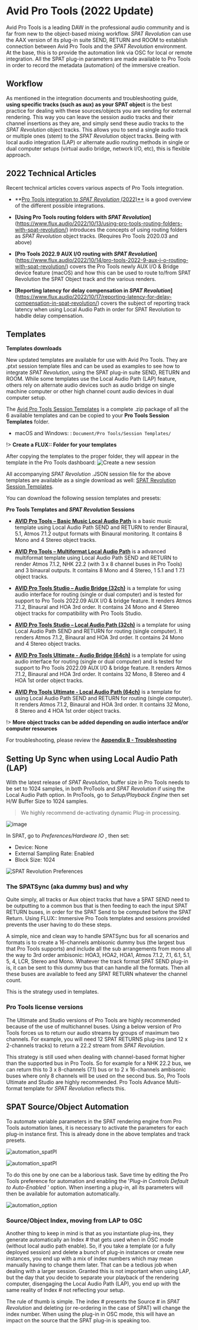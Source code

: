# Avid Pro Tools (2022 Update)

Avid Pro Tools is a leading DAW in the professional audio community and is far from new to the object-based mixing workflow.
_SPAT Revolution_ can use the AAX version of its plug-in suite SEND, RETURN and ROOM to establish connection between Avid Pro Tools and the _SPAT Revolution_ environment.
At the base, this is to provide the automation link via OSC for local or remote integration.
All the SPAT plug-in parameters are made available to Pro Tools in order to record the metadata (automation) of the immersive creation.


## Workflow

As mentioned in the integration documents and troubleshooting guide, **using specific tracks (such as aux) as your SPAT object** is the best practice for dealing with these sources/objects you are sending for external rendering.
This way you can leave the session audio tracks and their channel insertions as they are, and simply send these audio tracks to the _SPAT Revolution_ object tracks.
This allows you to send a single audio track or multiple ones (stem) to the _SPAT Revolution_ object tracks.
Being with local audio integration (LAP) or alternate audio routing methods in single or dual computer setups (virtual audio bridge, network I/O, etc), this is flexible approach.

## 2022 Technical Articles

Recent technical articles covers various aspects of Pro Tools integration.

- **[Pro Tools integration to _SPAT Revolution_ (2022)**](https://www.flux.audio/2022/10/17/pro-tools-integration-to-spat-revolution-2022/) is a good overview of the different possible integrations.

- **[Using Pro Tools routing folders with _SPAT Revolution_]**(https://www.flux.audio/2022/10/13/using-pro-tools-routing-folders-with-spat-revolution/) introduces the concepts of using routing folders as _SPAT Revolution_ object tracks. (Requires Pro Tools 2020.03 and above)

- **[Pro Tools 2022.9 AUX I/O routing with _SPAT Revolution_]**(https://www.flux.audio/2022/10/14/pro-tools-2022-9-aux-i-o-routing-with-spat-revolution/) covers the Pro Tools newly AUX I/O & Bridge device feature (macOS) and how this can be used to route to/from SPAT Revolution the SPAT Object track and the various renders.

- **[Reporting latency for delay compensation in _SPAT Revolution_]**(https://www.flux.audio/2022/10/17/reporting-latency-for-delay-compensation-in-spat-revolution/) covers the subject of reporting track latency when using Local Audio Path in order for SPAT Revolution to habdle delay compensation.


## Templates

**Templates downloads**

New updated templates are available for use with Avid Pro Tools.  They are .ptxt session template files and can be used as examples to see how to integrate _SPAT Revolution_, using the SPAT plug-in suite SEND, RETURN and ROOM. While some templates use the Local Audio Path (LAP) feature, others rely on alternate audio devices such as audio bridge on single machine computer or other high channel count audio devices in dual computer setup.

The [Avid Pro Tools Session Templates](https://public.3.basecamp.com/p/N48YKyqnBWXmMq1Fohskew8c) is a complete .zip package of all the 6 available templates and can be copied to your **Pro Tools Session Templates** folder.

- macOS and Windows: : ```Document/Pro Tools/Session Templates/```  

!>  **Create a FLUX:: Folder for your templates**

After copying the templates to the proper folder, they will appear in the template in the Pro Tools dashboard:
![Create a new session](https://media.githubusercontent.com/media/FLUX-SE/doc_images/main/SpatR/ThirdParty/ProToolsTemplates.png)

All accompanying  _SPAT Revolution_ .JSON session file for the above templates are available as a single download as well:
[SPAT Revolution Session Templates](https://public.3.basecamp.com/p/yoAYTeMkGK9mBdMaNkToj2HU).

You can download the following session templates and presets:

**Pro Tools Templates and _SPAT Revolution_ Sessions**

* **[AVID Pro Tools – Basic Music Local Audio Path](https://public.3.basecamp.com/p/iCntSJrBatq7CzUua45NHQDt)** is a basic music template using Local Audio Path SEND and RETURN to render Binaural, 5.1, Atmos 7.1.2  output formats with Binaural monitoring. It contains 8 Mono and 4 Stereo object tracks.

* **[AVID Pro Tools – Multiformat Local Audio Path](https://public.3.basecamp.com/p/9HweoDCdcAbtdu6cKzxkrmjK)** is a advanced multiformat template using Local Audio Path SEND and RETURN to render Atmos 7.1.2, NHK 22.2 (with 3 x 8 channel buses in Pro Tools) and 3 binaural outputs. It contains 8 Mono and 4 Stereo, 1 5.1 and 1 7.1 object tracks.

* **[AVID Pro Tools Studio – Audio Bridge (32ch)](https://public.3.basecamp.com/p/vECzLo5HWq1pVKk8e7ngK2cg)**  is a template for using audio interface for routing (single or dual computer) and is tested for support to Pro Tools 2022.09 AUX I/O & bridge feature. It renders Atmos 7.1.2, Binaural and HOA 3rd order. It contains 24 Mono and 4 Stereo object tracks for compatibility with Pro Tools Studio.

* **[AVID Pro Tools Studio – Local Audio Path (32ch)](https://public.3.basecamp.com/p/rH2nXUmCDdpzXgY46c3LVXuA)**   is a template for using Local Audio Path SEND and RETURN for routing (single computer). It renders Atmos 7.1.2, Binaural and HOA 3rd order. It contains 24 Mono and 4 Stereo object tracks.

* **[AVID Pro Tools Ultimate - Audio Bridge (64ch)](https://public.3.basecamp.com/p/vECzLo5HWq1pVKk8e7ngK2cg)**  is a template for using audio interface for routing (single or dual computer) and is tested for support to Pro Tools 2022.09 AUX I/O & bridge feature. It renders Atmos 7.1.2, Binaural and HOA 3rd order. It contains 32 Mono, 8 Stereo and 4 HOA 1st order object tracks.

* **[AVID Pro Tools Ultimate - Local Audio Path (64ch)](https://public.3.basecamp.com/p/Mindwq33jeEpieRkFetmj6yq)**   is a template for using Local Audio Path SEND and RETURN for routing (single computer). It renders Atmos 7.1.2, Binaural and HOA 3rd order. It contains 32 Mono, 8 Stereo and 4 HOA 1st order object tracks.

!>  **More object tracks can be added depending on audio interface and/or computer resources**

For troubleshooting, please review the **[Appendix B - Troubleshooting](Appendix_B.md)**

## Setting Up Sync when using Local Audio Path (LAP)

With the latest release of _SPAT Revolution_, buffer size in Pro Tools needs to be set to 1024 samples, in both ProTools and _SPAT Revolution_ if using the Local Audio Path option.
In ProTools, go to *Setup/Playback Engine* then set H/W Buffer Size to 1024 samples.

> We highly recommend de-activating dynamic Plug-in processing.

![image](https://media.githubusercontent.com/media/FLUX-SE/doc_images/main/SpatR/ThirdParty/ProToolsEnginePlaybackMenu.png)

In SPAT, go to *Preferences/Hardware IO* , then set:


* Device: None
* External Sampling Rate: Enabled
* Block Size: 1024

![_SPAT Revolution_ Preferences](https://media.githubusercontent.com/media/FLUX-SE/doc_images/main/SpatR/ThirdParty/ProToolsSpatPreferences.png)

### The SPATSync (aka dummy bus) and why

Quite simply, all tracks or Aux object tracks that have a SPAT SEND need to be outputting to a common bus that is then feeding to each the input SPAT RETURN buses, in order for the SPAT Send to be computed before the SPAT Return.
Using FLUX:: Immersive Pro Tools templates and sessions provided prevents the user having to do these steps.

A simple, nice and clean way to handle SPATSync bus for all scenarios and formats is to create a 16-channels ambisonic dummy bus (the largest bus that Pro Tools supports) and include all the sub arrangements from mono all the way to 3rd order ambisonic: HOA3, HOA2,  HOA1, Atmos 7.1.2, 7.1, 6.1, 5.1, 5, 4, LCR, Stereo and Mono. Whatever the track format SPAT SEND plug-in is, it can be sent to this dummy bus that can handle all the formats.
Then all these buses are available to feed any SPAT RETURN whatever the channel count.

This is the strategy used in templates.

### Pro Tools license versions

The Ultimate and Studio versions of Pro Tools are highly recommended because of the use of multichannel buses.
Using a below version of Pro Tools forces us to return our audio streams by groups of maximum two channels.
For example, you will need 12 SPAT RETURNS plug-ins (and 12 x 2-channels tracks) to return a 22.2 stream from _SPAT Revolution_.

This strategy is still used when dealing with channel-based format higher than the supported bus in Pro Tools.
So for example for a NHK 22.2 bus, we can return this to 3 x 8-channels (7.1) bus or to 2 x 16-channels ambisonic buses where only 8 channels will be used on the second bus.
So, Pro Tools Ultimate and Studio are highly recommended.
Pro Tools Advance Multi-format template for _SPAT Revolution_ reflects this.


## SPAT Source/Object Automation

To automate variable parameters in the SPAT rendering engine from Pro Tools automation lanes, it is necessary to activate the parameters for each plug-in instance first.
This is already done in the above templates and track presets.

![automation_spatPl](https://media.githubusercontent.com/media/FLUX-SE/doc_images/main/SpatR/ThirdParty/ProToolsEmptyAutomationEnable.png)

![automation_spatPl](https://media.githubusercontent.com/media/FLUX-SE/doc_images/main/SpatR/ThirdParty/ProToolsAutomationEnable.png)

To do this one by one can be a laborious task.
Save time by editing the Pro Tools preference for automation and enabling the '*Plug-in Controls Default to Auto-Enabled* ' option.
When inserting a plug-in, all its parameters will then be available for automation automatically.

![automation_option](https://media.githubusercontent.com/media/FLUX-SE/doc_images/main/SpatR/ThirdParty/ProToolsPreferencesAutomation.png)


### Source/Object Index, moving from LAP to OSC

Another thing to keep in mind is that as you instantiate plug-ins, they generate automatically an Index # that gets used when in OSC mode (without local audio path enable).
So, if you take a template (or a fully deployed session) and delete a bunch of plug-in instances or create new instances, you end up with a mix of index numbers which may mean manually having to change them later.
That can be a tedious job when dealing with a larger session.
Granted this is not important when using LAP, but the day that you decide to separate your playback of the rendering computer, disengaging the Local Audio Path (LAP), you end up with the same reality of Index # not reflecting your setup.

The rule of thumb is simple.
The index # presents the Source # in _SPAT Revolution_ and deleting (or re-ordering in the case of SPAT) will change the index number.
When using the plug-in in OSC mode, this will have an impact on the source that the SPAT plug-in is speaking too.
